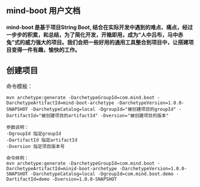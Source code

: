 ## mind-boot 用户文档
#### mind-boot 是基于项目String Boot, 结合在实际开发中遇到的难点、痛点，经过一步步的积累，和总结，为了简化开发，开箱即用，成为“人中吕布，马中赤兔”式的威力强大的项目。我们会把一些好用的通用工具整合到项目中，让搭建项目变得一件有趣，愉快的工作。

## 创建项目
命令模板：
```
mvn archetype:generate -DarchetypeGroupId=com.mind.boot -DarchetypeArtifactId=mind-boot-archetype -DarchetypeVersion=1.0.0-SNAPSHOT -DarchetypeCatalog=local -DgroupId="被创建项目的groupId" -DartifactId="被创建项目的artifactId" -Dversion="被创建项目的版本"

参数说明：
-DgroupId 指定groupId
-DartifactId 指定artifactId
-Dversion 指定项目版本号

命令样例：
mvn archetype:generate -DarchetypeGroupId=com.mind.boot -DarchetypeArtifactId=minid-boot-archetype -DarchetypeVersion=1.0.0-SNAPSHOT -DarchetypeCatalog=local -DgroupId=com.mind.boot.demo -DartifactId=demo -Dversion=1.0.0-SNAPSHOT
```